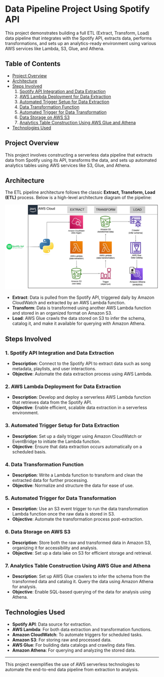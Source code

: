 # Data Pipeline Project Using Spotify API

This project demonstrates building a full ETL (Extract, Transform, Load) data pipeline that integrates with the Spotify API, extracts data, performs transformations, and sets up an analytics-ready environment using various AWS services like Lambda, S3, Glue, and Athena.

## Table of Contents
- [Project Overview](#project-overview)
- [Architecture](#architecture)
- [Steps Involved](#steps-involved)
  1. [Spotify API Integration and Data Extraction](#1-spotify-api-integration-and-data-extraction)
  2. [AWS Lambda Deployment for Data Extraction](#2-aws-lambda-deployment-for-data-extraction)
  3. [Automated Trigger Setup for Data Extraction](#3-automated-trigger-setup-for-data-extraction)
  4. [Data Transformation Function](#4-data-transformation-function)
  5. [Automated Trigger for Data Transformation](#5-automated-trigger-for-data-transformation)
  6. [Data Storage on AWS S3](#6-data-storage-on-aws-s3)
  7. [Analytics Table Construction Using AWS Glue and Athena](#7-analytics-table-construction-using-aws-glue-and-athena)
- [Technologies Used](#technologies-used)

## Project Overview

This project involves constructing a serverless data pipeline that extracts data from Spotify using its API, transforms the data, and sets up automated analytics tables using AWS services like S3, Glue, and Athena.

## Architecture

The ETL pipeline architecture follows the classic **Extract, Transform, Load (ETL)** process. Below is a high-level architecture diagram of the pipeline:

![ETL Data Pipeline Architecture](./image.png)

- **Extract**: Data is pulled from the Spotify API, triggered daily by Amazon CloudWatch and extracted by an AWS Lambda function.
- **Transform**: Data is transformed using another AWS Lambda function and stored in an organized format on Amazon S3.
- **Load**: AWS Glue crawls the data stored on S3 to infer the schema, catalog it, and make it available for querying with Amazon Athena.

## Steps Involved

### 1. Spotify API Integration and Data Extraction
- **Description**: Connect to the Spotify API to extract data such as song metadata, playlists, and user interactions.
- **Objective**: Automate the data extraction process using AWS Lambda.

### 2. AWS Lambda Deployment for Data Extraction
- **Description**: Develop and deploy a serverless AWS Lambda function that retrieves data from the Spotify API.
- **Objective**: Enable efficient, scalable data extraction in a serverless environment.

### 3. Automated Trigger Setup for Data Extraction
- **Description**: Set up a daily trigger using Amazon CloudWatch or EventBridge to initiate the Lambda function.
- **Objective**: Ensure that data extraction occurs automatically on a scheduled basis.

### 4. Data Transformation Function
- **Description**: Write a Lambda function to transform and clean the extracted data for further processing.
- **Objective**: Normalize and structure the data for ease of use.

### 5. Automated Trigger for Data Transformation
- **Description**: Use an S3 event trigger to run the data transformation Lambda function once the raw data is stored in S3.
- **Objective**: Automate the transformation process post-extraction.

### 6. Data Storage on AWS S3
- **Description**: Store both the raw and transformed data in Amazon S3, organizing it for accessibility and analysis.
- **Objective**: Set up a data lake on S3 for efficient storage and retrieval.

### 7. Analytics Table Construction Using AWS Glue and Athena
- **Description**: Set up AWS Glue crawlers to infer the schema from the transformed data and catalog it. Query the data using Amazon Athena for analysis.
- **Objective**: Enable SQL-based querying of the data for analysis using Athena.

## Technologies Used
- **Spotify API**: Data source for extraction.
- **AWS Lambda**: For both data extraction and transformation functions.
- **Amazon CloudWatch**: To automate triggers for scheduled tasks.
- **Amazon S3**: For storing raw and processed data.
- **AWS Glue**: For building data catalogs and crawling data files.
- **Amazon Athena**: For querying and analyzing the stored data.

---

This project exemplifies the use of AWS serverless technologies to automate the end-to-end data pipeline from extraction to analysis.
